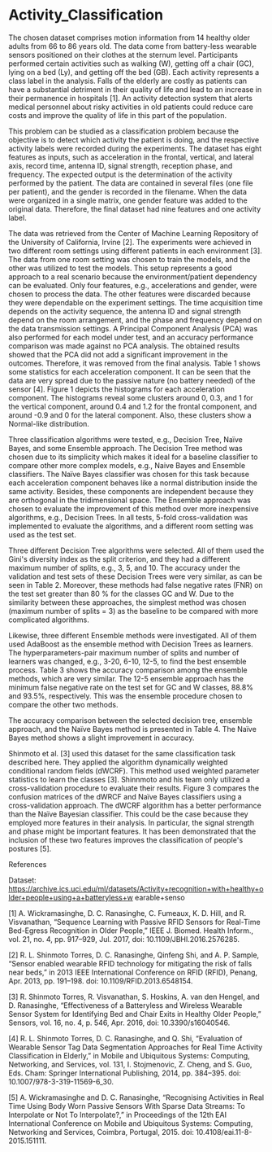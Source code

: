 # Activity_Classification
The chosen dataset comprises motion information from 14 healthy older adults from 66 to 86 years old. The data come from battery-less wearable sensors positioned on their clothes at the sternum level. Participants performed certain activities such as walking (W), getting off a chair (GC), lying on a bed (Ly), and getting off the bed (GB). Each activity represents a class label in the analysis. Falls of the elderly are costly as patients can have a substantial detriment in their quality of life and lead to an increase in their permanence in hospitals [1]. An activity detection system that alerts medical personnel about risky activities in old patients could reduce care costs and improve the quality of life in this part of the population.
 
This problem can be studied as a classification problem because the objective is to detect which activity the patient is doing, and the respective activity labels were recorded during the experiments. The dataset has eight features as inputs, such as acceleration in the frontal, vertical, and lateral axis, record time, antenna ID, signal strength, reception phase, and frequency. The expected output is the determination of the activity performed by the patient. The data are contained in several files (one file per patient), and the gender is recorded in the filename. When the data were organized in a single matrix, one gender feature was added to the original data. Therefore, the final dataset had nine features and one activity label. 

The data was retrieved from the Center of Machine Learning Repository of the University of California, Irvine  [2]. The experiments were achieved in two different room settings using different patients in each environment [3]. The data from one room setting was chosen to train the models, and the other was utilized to test the models. This setup represents a good approach to a real scenario because the environment/patient dependency can be evaluated. Only four features, e.g., accelerations and gender, were chosen to process the data. The other features were discarded because they were dependable on the experiment settings. The time acquisition time depends on the activity sequence, the antenna ID and signal strength depend on the room arrangement, and the phase and frequency depend on the data transmission settings. A Principal Component Analysis (PCA) was also performed for each model under test, and an accuracy performance comparison was made against no PCA analysis. The obtained results showed that the PCA did not add a significant improvement in the outcomes. Therefore, it was removed from the final analysis. Table 1 shows some statistics for each acceleration component. It can be seen that the data are very spread due to the passive nature (no battery needed) of the sensor [4]. Figure 1 depicts the histograms for each acceleration component. The histograms reveal some clusters around 0, 0.3, and 1 for the vertical component, around 0.4 and 1.2 for the frontal component, and around -0.9 and 0 for the lateral component. Also, these clusters show a Normal-like distribution. 

Three classification algorithms were tested, e.g., Decision Tree, Naïve Bayes, and some Ensemble approach. The Decision Tree method was chosen due to its simplicity which makes it ideal for a baseline classifier to compare other more complex models, e.g., Naive Bayes and Ensemble classifiers. The Naïve Bayes classifier was chosen for this task because each acceleration component behaves like a normal distribution inside the same activity. Besides, these components are independent because they are orthogonal in the tridimensional space. The Ensemble approach was chosen to evaluate the improvement of this method over more inexpensive algorithms, e.g., Decision Trees. In all tests, 5-fold cross-validation was implemented to evaluate the algorithms, and a different room setting was used as the test set. 

Three different Decision Tree algorithms were selected. All of them used the Gini's diversity index as the split criterion, and they had a different maximum number of splits, e.g., 3, 5, and 10. The accuracy under the validation and test sets of these Decision Trees were very similar, as can be seen in Table 2. Moreover, these methods had false negative rates (FNR) on the test set greater than 80 % for the classes GC and W. Due to the similarity between these approaches, the simplest method was chosen (maximum number of splits = 3) as the baseline to be compared with more complicated algorithms.

Likewise, three different Ensemble methods were investigated. All of them used AdaBoost as the ensemble method with Decision Trees as learners. The hyperparameters-pair maximum number of splits and number of learners was changed, e.g., 3-20, 6-10, 12-5, to find the best ensemble process. Table 3 shows the accuracy comparison among the ensemble methods, which are very similar. The 12-5 ensemble approach has the minimum false negative rate on the test set for GC and W classes, 88.8% and 93.5%, respectively. This was the ensemble procedure chosen to compare the other two methods.

The accuracy comparison between the selected decision tree, ensemble approach, and the Naïve Bayes method is presented in Table 4. The Naïve Bayes method shows a slight improvement in accuracy. 

Shinmoto et al. [3] used this dataset for the same classification task described here. They applied the algorithm dynamically weighted conditional random fields (dWCRF). This method used weighted parameter statistics to learn the classes [3]. Shinnmoto and his team only utilized a cross-validation procedure to evaluate their results. Figure 3 compares the confusion matrices of the dWRCF and Naïve Bayes classifiers using a cross-validation approach. The dWCRF algorithm has a better performance than the Naïve Bayesian classifier. This could be the case because they employed more features in their analysis. In particular, the signal strength and phase might be important features. It has been demonstrated that the inclusion of these two features improves the classification of people's postures [5].

References

Dataset: https://archive.ics.uci.edu/ml/datasets/Activity+recognition+with+healthy+older+people+using+a+batteryless+w
earable+senso

[1]	A. Wickramasinghe, D. C. Ranasinghe, C. Fumeaux, K. D. Hill, and R. Visvanathan, “Sequence Learning with Passive RFID Sensors for Real-Time Bed-Egress Recognition in Older People,” IEEE J. Biomed. Health Inform., vol. 21, no. 4, pp. 917–929, Jul. 2017, doi: 10.1109/JBHI.2016.2576285.

[2]	R. L. Shinmoto Torres, D. C. Ranasinghe, Qinfeng Shi, and A. P. Sample, “Sensor enabled wearable RFID technology for mitigating the risk of falls near beds,” in 2013 IEEE International Conference on RFID (RFID), Penang, Apr. 2013, pp. 191–198. doi: 10.1109/RFID.2013.6548154.

[3]	R. Shinmoto Torres, R. Visvanathan, S. Hoskins, A. van den Hengel, and D. Ranasinghe, “Effectiveness of a Batteryless and Wireless Wearable Sensor System for Identifying Bed and Chair Exits in Healthy Older People,” Sensors, vol. 16, no. 4, p. 546, Apr. 2016, doi: 10.3390/s16040546.

[4]	R. L. Shinmoto Torres, D. C. Ranasinghe, and Q. Shi, “Evaluation of Wearable Sensor Tag Data Segmentation Approaches for Real Time Activity Classification in Elderly,” in Mobile and Ubiquitous Systems: Computing, Networking, and Services, vol. 131, I. Stojmenovic, Z. Cheng, and S. Guo, Eds. Cham: Springer International Publishing, 2014, pp. 384–395. doi: 10.1007/978-3-319-11569-6_30.

[5]	A. Wickramasinghe and D. C. Ranasinghe, “Recognising Activities in Real Time Using Body Worn Passive Sensors With Sparse Data Streams: To Interpolate or Not To Interpolate?,” in Proceedings of the 12th EAI International Conference on Mobile and Ubiquitous Systems: Computing, Networking and Services, Coimbra, Portugal, 2015. doi: 10.4108/eai.11-8-2015.151111.
